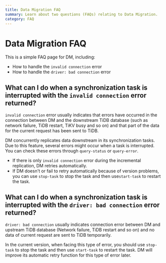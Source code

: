 ```yaml
---
title: Data Migration FAQ
summary: Learn about two questions (FAQs) relating to Data Migration.
category: FAQ
---
```


# Data Migration FAQ

This is a simple FAQ page for DM, including:

+ How to handle the `invalid connection` error
+ How to handle the `driver: bad connection` error

## What can I do when a synchronization task is interrupted with the `invalid connection` error returned?

`invalid connection` error usually indicates that errors have occurred in the connection between DM and the downstream TiDB database (such as network failure, TiDB restart, TiKV busy and so on) and that part of the data for the current request has been sent to TiDB.

DM concurrently replicates data downstream in its synchronization tasks. Due to this feature, several errors might occur when a task is interrupted. You can check these errors through `query-status` or `query-error`.

- If there is only `invalid connection` error during the incremental replication, DM retries automatically.
- If DM doesn't or fail to retry automatically because of version problems, you can use `stop-task` to stop the task and then use`start-task` to restart the task.

## What can I do when a synchronization task is interrupted with the `driver: bad connection` error returned?

`driver: bad connection` usually indicates connection error between DM and upstream TiDB database (Network failure, TiDB restart and so on) and no data of current request are sent to TiDB temporarily.

In the current version, when facing this type of error, you should use `stop-task` to stop the task and then use `start-task` to restart the task. DM will improve its automatic retry function for this type of error later.

